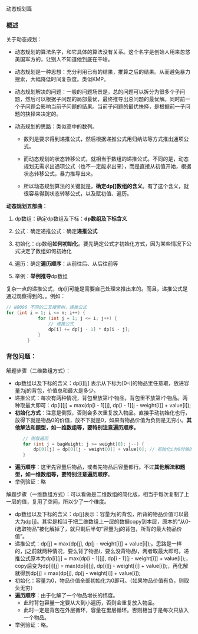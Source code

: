 动态规划篇

### 概述

关于动态规划：

- 动态规划的算法名字，和它具体的算法没有关系。这个名字是创始人用来忽悠美国军方的，让别人不知道他到底在干啥。

- 动态规划是一种思想：充分利用已有的结果，推算之后的结果。从而避免暴力搜索，大幅降低时间复杂度。类似KMP。

- 动态规划解决的问题：一般的问题场景是，总的问题可以拆分为很多个子问题，然后可以根据子问题的局部最优，最终推导出总问题的最优解。同时前一个子问题会影响当前子问题的结果。当前子问题的最优抉择，是根据前一子问题的抉择来决定的。

- 动态规划的思路：类似高中的数列。

  - 数列是要求得到递推公式，然后根据递推公式用归纳法等方式推出通项公式。
  
  - 而动态规划的状态转移公式，就相当于数组的递推公式。不同的是，动态规划无需求出通项公式（也不一定能求出来），而是直接从初值开始，根据状态转移公式，暴力推导出来。
  
  - 所以动态规划算法的关键就是，**确定dp[]数组的含义**。有了这个含义，就很容易得到状态转移公式，以及赋初值、遍历。

**动态规划五部曲**：

1. dp数组：确定dp数组及下标：**dp数组及下标含义**

2. 公式：确定递推公式：确定**递推公式**

3. 初始化：dp数组**如何初始化**。要先确定公式才初始化方式，因为某些情况下公式决定了数组如何初始化

4. 遍历：确定**遍历顺序**：从前往后、从后往前等

5. 举例：**举例推导**dp数组

复杂一点的递推公式，dp[i]可能是需要自己处理来推出来的。而且，递推公式是通过观察得到的。。例如：
```java
// N0096 不同的二叉搜索树，递推公式
for (int i = 1; i <= n; i++) {
            for (int j = 1; j <= i; j++) {
                // 递推公式
                dp[i] += dp[j - 1] * dp[i - j];
            }
        }
```

### 背包问题：

解题步骤（二维数组方式）：

- dp数组以及下标的含义：dp[i][j] 表示从下标为[0-i]的物品里任意取，放进容量为j的背包，价值总和最大是多少。
- 递推公式：每次有两种情况，背包里放第i个物品，背包里不放第i个物品。两种取最大即可：dp[i][j] = max(dp[i - 1][j], dp[i - 1][j - weight[i]] + value[i]);
- **初始化方式**：注意是倒叙，否则会多次重复放入物品。直接手动初始化也行，放得下就是物品0的价值，放不下就是0，如果有物品价值为负则是无穷小。**其他解法和题型，如一维数组等，要特别注意遍历顺序。**
   ```java
      // 倒叙遍历
      for (int j = bagWeight; j >= weight[0]; j--) {
          dp[0][j] = dp[0][j - weight[0]] + value[0]; // 初始化i为0时候的情况
      }
   ```
- **遍历顺序**：这里先容量后物品，或者先物品后容量都行。不过**其他解法和题型，如一维数组等，要特别注意遍历顺序**。
- 举例验证：略

解题步骤（一维数组方式）：可以看做是二维数组的简化版，相当于每次复制了上一层的值，复用了空间，所以少了一个维度。

- dp数组以及下标的含义：dp[j]表示：容量为j的背包，所背的物品价值可以最大为dp[j]。其实是相当于把二维数组上一层的数据copy到本层，原本的“从0-i选取物品”被化解掉了，就只剩后半句“容量为j的背包，所背的最大物品价值”。
- 递推公式：dp[j] = max(dp[j], dp[j - weight[i]] + value[i]);。思路是一样的，j之前就两种情况，要么背了物品i，要么没背物品i，两者取最大即可。递推公式原本为dp[i][j] = max(dp[i - 1][j], dp[i - 1][j - weight[i]] + value[i]);，copy后变为dp[i][j] = max(dp[i][j], dp[i][j - weight[i]] + value[i]);，再化解就得到dp[j] = max(dp[j], dp[j - weight[i]] + value[i]);
- 初始化：容量为0，物品价值全部初始化为0即可。（如果物品价值有负，则取负无穷）
- **遍历顺序**：由于化解了一个物品增长的纬度。
  - 此时背包容量一定要从大到小遍历，否则会重复放入物品。
  - 此时一定是背包在外层循环，容量在里层循环。否则相当于是每次只放入一个物品。
- 举例验证：略。